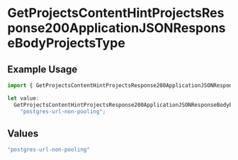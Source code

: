 # GetProjectsContentHintProjectsResponse200ApplicationJSONResponseBodyProjectsType

## Example Usage

```typescript
import { GetProjectsContentHintProjectsResponse200ApplicationJSONResponseBodyProjectsType } from "@vercel/sdk/models/operations";

let value:
  GetProjectsContentHintProjectsResponse200ApplicationJSONResponseBodyProjectsType =
    "postgres-url-non-pooling";
```

## Values

```typescript
"postgres-url-non-pooling"
```